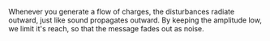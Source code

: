 Whenever you generate a flow of charges, the disturbances radiate outward, just like sound propagates outward. By keeping the amplitude low, we limit it's reach, so that the message fades out as noise.